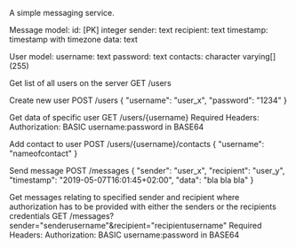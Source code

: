 A simple messaging service.


Message model:
id: [PK] integer
sender: text
recipient: text
timestamp: timestamp with timezone
data: text


User model:
username: text
password: text
contacts: character varying[] (255)


Get list of all users on the server
GET /users


Create new user
POST /users
{
  "username": "user_x",
  "password": "1234"
}


Get data of specific user
GET /users/{username}
Required Headers:
Authorization: BASIC username:password in BASE64


Add contact to user
POST /users/{username}/contacts
{
  "username": "nameofcontact"
}


Send message
POST /messages
{
  "sender": "user_x",
  "recipient": "user_y",
  "timestamp": "2019-05-07T16:01:45+02:00",
  "data": "bla bla bla"
}


Get messages relating to specified sender and recipient
where authorization has to be provided with either the
senders or the recipients credentials
GET /messages?sender="senderusername"&recipient="recipientusername"
Required Headers:
Authorization: BASIC username:password in BASE64
